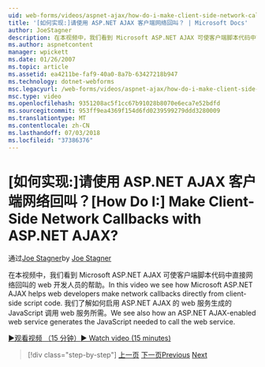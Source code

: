 ```yaml
---
uid: web-forms/videos/aspnet-ajax/how-do-i-make-client-side-network-callbacks-with-aspnet-ajax
title: '[如何实现:]请使用 ASP.NET AJAX 客户端网络回叫？ | Microsoft Docs'
author: JoeStagner
description: 在本视频中，我们看到 Microsoft ASP.NET AJAX 可使客户端脚本代码中直接网络回叫的 web 开发人员的帮助。 我们还看到如何 ASP.NET...
ms.author: aspnetcontent
manager: wpickett
ms.date: 01/26/2007
ms.topic: article
ms.assetid: ea4211be-faf9-40a0-8a7b-63427218b947
ms.technology: dotnet-webforms
msc.legacyurl: /web-forms/videos/aspnet-ajax/how-do-i-make-client-side-network-callbacks-with-aspnet-ajax
msc.type: video
ms.openlocfilehash: 9351208ac5f1cc67b91028b8070e6eca7e52bdfd
ms.sourcegitcommit: 953ff9ea4369f154d6fd0239599279ddd3280009
ms.translationtype: MT
ms.contentlocale: zh-CN
ms.lasthandoff: 07/03/2018
ms.locfileid: "37386376"
---
```

<a name="how-do-i-make-client-side-network-callbacks-with-aspnet-ajax"></a><span data-ttu-id="858ee-105">[如何实现:]请使用 ASP.NET AJAX 客户端网络回叫？</span><span class="sxs-lookup"><span data-stu-id="858ee-105">[How Do I:] Make Client-Side Network Callbacks with ASP.NET AJAX?</span></span>
====================
<span data-ttu-id="858ee-106">通过[Joe Stagner](https://github.com/JoeStagner)</span><span class="sxs-lookup"><span data-stu-id="858ee-106">by [Joe Stagner](https://github.com/JoeStagner)</span></span>

<span data-ttu-id="858ee-107">在本视频中，我们看到 Microsoft ASP.NET AJAX 可使客户端脚本代码中直接网络回叫的 web 开发人员的帮助。</span><span class="sxs-lookup"><span data-stu-id="858ee-107">In this video we see how Microsoft ASP.NET AJAX helps web developers make network callbacks directly from client-side script code.</span></span> <span data-ttu-id="858ee-108">我们了解如何启用 ASP.NET AJAX 的 web 服务生成的 JavaScript 调用 web 服务所需。</span><span class="sxs-lookup"><span data-stu-id="858ee-108">We see also how an ASP.NET AJAX-enabled web service generates the JavaScript needed to call the web service.</span></span>

[<span data-ttu-id="858ee-109">&#9654;观看视频 （15 分钟）</span><span class="sxs-lookup"><span data-stu-id="858ee-109">&#9654; Watch video (15 minutes)</span></span>](https://channel9.msdn.com/Blogs/ASP-NET-Site-Videos/how-do-i-make-client-side-network-callbacks-with-aspnet-ajax)

> [!div class="step-by-step"]
> <span data-ttu-id="858ee-110">[上一页](how-do-i-implement-dynamic-partial-page-updates-with-aspnet-ajax.md)
> [下一页](how-do-i-add-aspnet-ajax-features-to-an-existing-web-application.md)</span><span class="sxs-lookup"><span data-stu-id="858ee-110">[Previous](how-do-i-implement-dynamic-partial-page-updates-with-aspnet-ajax.md)
[Next](how-do-i-add-aspnet-ajax-features-to-an-existing-web-application.md)</span></span>
